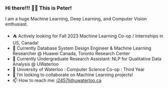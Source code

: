 ### Hi there!!! 👋🏻  This is Peter!


I am a huge Machine Learning, Deep Learning, and Computer Vision enthusiast. 

- ⛺ Actively looking for Fall 2023 Machine Learning Co-op / Internships in US, Canada!
- 🔭 Currently Database System Design Engineer & Machine Learning Researcher @ Huawei Canada, Toronto Research Center
- 🌱 Currently Undergraduate Research Assistant: NLP for Qualitative Data Analysis @ UWaterloo
- 🥑 University of Waterloo : Computer Science Co-op : Third Year
- 👯 I’m looking to collaborate on Machine Learning projects!
- 📫 How to reach me: j2457li@uwaterloo.ca
